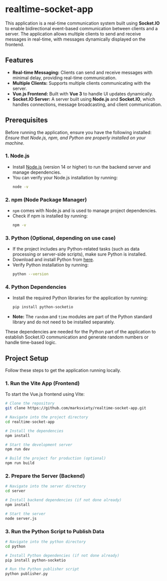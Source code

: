 # realtime-socket-app

This application is a real-time communication system built using **Socket.IO** to enable bidirectional event-based communication between clients and a server. The application allows multiple clients to send and receive messages in real-time, with messages dynamically displayed on the frontend.

## Features

- **Real-time Messaging:** Clients can send and receive messages with minimal delay, providing real-time communication.
- **Multiple Clients:** Supports multiple clients communicating with the server.
- **Vue.js Frontend:** Built with **Vue 3** to handle UI updates dynamically.
- **Socket.IO Server:** A server built using **Node.js** and **Socket.IO**, which handles connections, message broadcasting, and client communication.

## Prerequisites

Before running the application, ensure you have the following installed:
*Ensure that Node.js, npm, and Python are properly installed on your machine.*

### 1. **Node.js**
   - Install [Node.js](https://nodejs.org/) (version 14 or higher) to run the backend server and manage dependencies.
   - You can verify your Node.js installation by running:
     ```bash
     node -v
     ```

### 2. **npm (Node Package Manager)**
   - `npm` comes with Node.js and is used to manage project dependencies.
   - Check if npm is installed by running:
     ```bash
     npm -v
     ```

### 3. **Python** (Optional, depending on use case)
   - If the project includes any Python-related tasks (such as data processing or server-side scripts), make sure Python is installed.
   - Download and install Python from [here](https://www.python.org/downloads/).
   - Verify Python installation by running:
     ```bash
     python --version
     ```

### 4. **Python Dependencies**
   - Install the required Python libraries for the application by running:
     ```bash
     pip install python-socketio
     ```
   - **Note:** The `random` and `time` modules are part of the Python standard library and do not need to be installed separately.

   These dependencies are needed for the Python part of the application to establish Socket.IO communication and generate random numbers or handle time-based logic.


## Project Setup

Follow these steps to get the application running locally.

### 1. **Run the Vite App (Frontend)**

To start the Vue.js frontend using Vite:

```bash
# Clone the repository
git clone https://github.com/marksxiety/realtime-socket-app.git

# Navigate into the project directory
cd realtime-socket-app

# Install the dependencies
npm install

# Start the development server
npm run dev

# Build the project for production (optional)
npm run build
```
### 2. **Prepare the Server (Backend)**

```bash
# Navigate into the server directory
cd server

# Install backend dependencies (if not done already)
npm install

# Start the server
node server.js
```

### 3. **Run the Python Script to Publish Data**
```bash
# Navigate into the python directory
cd python

# Install Python dependencies (if not done already)
pip install python-socketio

# Run the Python publisher script
python publisher.py
```

